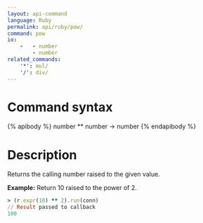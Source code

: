 ```yaml
---
layout: api-command
language: Ruby
permalink: api/ruby/pow/
command: pow
io:
    -   - number
        - number
related_commands:
    '*': mul/
    '/': div/
---
```

# Command syntax #

{% apibody %}
number ** number &rarr; number
{% endapibody %}

# Description #

Returns the calling number raised to the given value.

__Example:__ Return 10 raised to the power of 2.

```rb
> (r.expr(10) ** 2).run(conn)
// Result passed to callback
100
```
